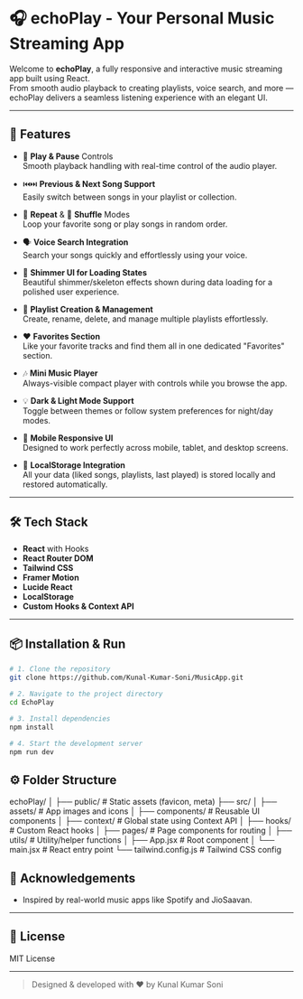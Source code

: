 # 🎧 echoPlay - Your Personal Music Streaming App

Welcome to **echoPlay**, a fully responsive and interactive music streaming app built using React.  
From smooth audio playback to creating playlists, voice search, and more — echoPlay delivers a seamless listening experience with an elegant UI.

---

## 🚀 Features

- 🎵 **Play & Pause** Controls  
  Smooth playback handling with real-time control of the audio player.

- ⏮️⏭️ **Previous & Next Song Support**  
  Easily switch between songs in your playlist or collection.

- 🔁 **Repeat** & 🔀 **Shuffle** Modes  
  Loop your favorite song or play songs in random order.

- 🗣️ **Voice Search Integration**  
  Search your songs quickly and effortlessly using your voice.

- 🌟 **Shimmer UI for Loading States**  
  Beautiful shimmer/skeleton effects shown during data loading for a polished user experience.

- 📃 **Playlist Creation & Management**  
  Create, rename, delete, and manage multiple playlists effortlessly.

- ❤️ **Favorites Section**  
  Like your favorite tracks and find them all in one dedicated "Favorites" section.

- 🎶 **Mini Music Player**  
  Always-visible compact player with controls while you browse the app.

- 💡 **Dark & Light Mode Support**  
  Toggle between themes or follow system preferences for night/day modes.

- 📱 **Mobile Responsive UI**  
  Designed to work perfectly across mobile, tablet, and desktop screens.

- 💽 **LocalStorage Integration**  
  All your data (liked songs, playlists, last played) is stored locally and restored automatically.

---

## 🛠️ Tech Stack

- **React** with Hooks
- **React Router DOM**
- **Tailwind CSS**
- **Framer Motion**
- **Lucide React**
- **LocalStorage**
- **Custom Hooks & Context API**

---

## 📦 Installation & Run

```bash
# 1. Clone the repository
git clone https://github.com/Kunal-Kumar-Soni/MusicApp.git

# 2. Navigate to the project directory
cd EchoPlay

# 3. Install dependencies
npm install

# 4. Start the development server
npm run dev
```

## ⚙️ Folder Structure

echoPlay/
│
├── public/ # Static assets (favicon, meta)
├── src/
│ ├── assets/ # App images and icons
│ ├── components/ # Reusable UI components
│ ├── context/ # Global state using Context API
│ ├── hooks/ # Custom React hooks
│ ├── pages/ # Page components for routing
│ ├── utils/ # Utility/helper functions
│ ├── App.jsx # Root component
│ └── main.jsx # React entry point
└── tailwind.config.js # Tailwind CSS config

## 🤝 Acknowledgements

- Inspired by real-world music apps like Spotify and JioSaavan.

---

## 📃 License

MIT License

---

> Designed & developed with ❤️ by Kunal Kumar Soni
